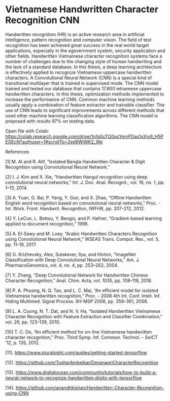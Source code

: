 # Vietnamese Handwritten Character Recognition CNN

Handwritten recognition (HR) is an active research area in artificial intelligence, pattern recognition and computer vision. The field of text recognition has been achieved great success in the real world target applications, especially in the egovernment system, security application and other fields. 
Handwritten Vietnamese character recognition systems face a number of challenges due to the changing style of human handwriting and the lack of a standard database. In this thesis, a deep learning architecture is effectively applied to recognize Vietnamese uppercase handwritten characters. A Convolutional Neural Network (CNN) is a special kind of transitional multilayer that is trained in supervised mode. 
The CNN model trained and tested our database that contains 17.800 ietnamese uppercase handwritten characters. In this thesis, optimization methods implemented to increase the performance of CNN. Common machine learning methods usually apply a combination of feature extractor and trainable classifier. The use of CNN leads to significant improvements across different methods that used other machine learning classification algorithms. The CNN model is proposed with results 97% on testing data.

Open file with Colab: https://colab.research.google.com/drive/1n1qScTQ0ucYemPDao1xXjy9_H5PEGEcN?authuser=1#scrollTo=2ed6WiWK2_We

References

[1]	M. Al and R. Alif, “Isolated Bangla Handwritten Character & Digit Recognition using Convolutional Neural Network.”

[2]	I. J. Kim and X. Xie, “Handwritten Hangul recognition using deep convolutional neural networks,” Int. J. Doc. Anal. Recognit., vol. 18, no. 1, pp. 1–13, 2014.

[3]	A. Yuan, G. Bai, P. Yang, Y. Guo, and X. Zhao, “Offline Handwritten English word recognition based on convolutional neural networks,” Proc. - Int. Work. Front. Handwrit. Recognition, IWFHR, pp. 207–212, 2012.

[4]	Y. LeCun, L. Bottou, Y. Bengio, and P. Hafner, “Gradient-based learning applied to document recognition,” 1998.

[5]	A. El-Sawy and M. Loey, “Arabic Handwritten Characters Recognition using Convolutional Neural Network,” WSEAS Trans. Comput. Res., vol. 5, pp. 11–19, 2017.

[6]	G. Krizhevsky, Alex, Sutskever, Ilya, and Hinton, “ImageNet Classification with Deep Convolutional Neural Networks,” Am. J. PharmacoGenomics, vol. 4, no. 4, pp. 253–262, 2004.

[7]	Y. Zhang, “Deep Convolutional Network for Handwritten Chinese Character Recognition,” Anal. Chim. Acta, vol. 1035, pp. 108–118, 2018.

[8]	P. A. Phuong, N. Q. Tao, and L. C. Mai, “An efficient model for isolated Vietnamese handwritten recognition,” Proc. - 2008 4th Int. Conf. Intell. Inf. Hiding Multimed. Signal Process. IIH-MSP 2008, pp. 358–361, 2008.

[9]	L. A. Cuong, N. T. Dat, and N. V. Ha, “Isolated Handwritten Vietnamese Character Recognition with Feature Extraction and Classifier Combination,” vol. 26, pp. 123–139, 2010.

[10]	T. C. De, “An efficient method for on-line Vietnamese handwritten character recognition,” Proc. Third Symp. Inf. Commun. Technol. - SoICT ’12, p. 135, 2012.

[11]. https://www.pluralsight.com/guides/getting-started-tensorflow

[12]. https://github.com/TusharAmbelkar/DevanagriCharacterRecognition

[13]. https://www.digitalocean.com/community/tutorials/how-to-build-a-neural-network-to-recognize-handwritten-digits-with-tensorflow

[14]. https://github.com/anandhkishan/Handwritten-Character-Recognition-using-CNN

